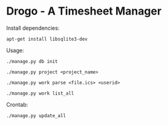 Drogo - A Timesheet Manager
===========================

Install dependencies:

    apt-get install libsqlite3-dev


Usage:

    ./manage.py db init

    ./manage.py project <project_name>

    ./manage.py work parse <file.ics> <userid>

    ./manage.py work list_all

Crontab:

    ./manage.py update_all

